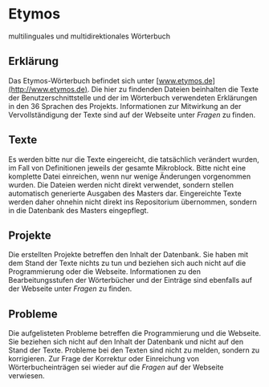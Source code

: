 # Etymos
multilinguales und multidirektionales Wörterbuch

## Erklärung

Das Etymos-Wörterbuch befindet sich unter [www.etymos.de](http://www.etymos.de).
Die hier zu findenden Dateien beinhalten die Texte der Benutzerschnittstelle und der im Wörterbuch verwendeten Erklärungen in den 36 Sprachen des Projekts.
Informationen zur Mitwirkung an der Vervollständigung der Texte sind auf der Webseite unter *Fragen* zu finden.

## Texte

Es werden bitte nur die Texte eingereicht, die tatsächlich verändert wurden, im Fall von Definitionen jeweils der gesamte Mikroblock. Bitte nicht eine komplette Datei einreichen, wenn nur wenige Änderungen vorgenommen wurden.
Die Dateien werden nicht direkt verwendet, sondern stellen automatisch generierte Ausgaben des Masters dar. Eingereichte Texte werden daher ohnehin nicht direkt ins Repositorium übernommen, sondern in die Datenbank des Masters eingepflegt.

## Projekte

Die erstellten Projekte betreffen den Inhalt der Datenbank. Sie haben mit dem Stand der Texte nichts zu tun und beziehen sich auch nicht auf die Programmierung oder die Webseite.
Informationen zu den Bearbeitungsstufen der Wörterbücher und der Einträge sind ebenfalls auf der Webseite unter *Fragen* zu finden.

## Probleme

Die aufgelisteten Probleme betreffen die Programmierung und die Webseite. Sie beziehen sich nicht auf den Inhalt der Datenbank und nicht auf den Stand der Texte.
Probleme bei den Texten sind nicht zu melden, sondern zu korrigieren. Zur Frage der Korrektur oder Einreichung von Wörterbucheinträgen sei wieder auf die *Fragen* auf der Webseite verwiesen.